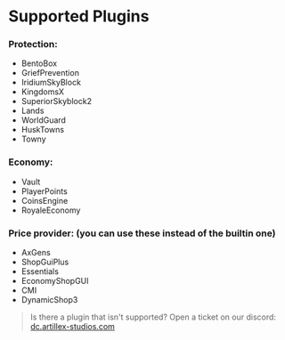 # Supported Plugins

### Protection:
* BentoBox
* GriefPrevention
* IridiumSkyBlock
* KingdomsX
* SuperiorSkyblock2
* Lands
* WorldGuard
* HuskTowns
* Towny

### Economy:
* Vault
* PlayerPoints
* CoinsEngine
* RoyaleEconomy

### Price provider: (you can use these instead of the builtin one)
* AxGens
* ShopGuiPlus
* Essentials
* EconomyShopGUI
* CMI
* DynamicShop3

> Is there a plugin that isn't supported? Open a ticket on our discord:
<font color="#1f67ff">[dc.artillex-studios.com](https://dc.artillex-studios.com/)</font>

